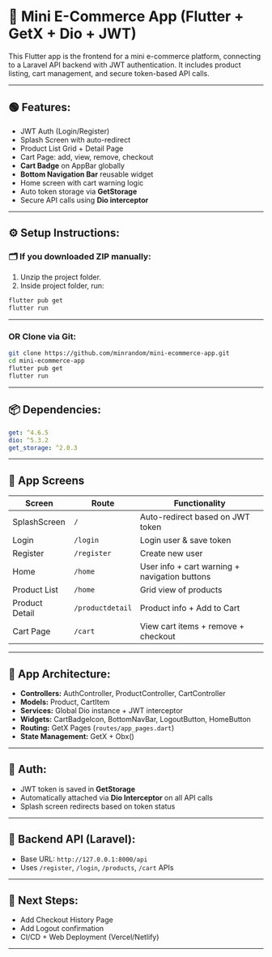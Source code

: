 # 📱 Mini E-Commerce App (Flutter + GetX + Dio + JWT)

This Flutter app is the frontend for a mini e-commerce platform, connecting to a Laravel API backend with JWT authentication. It includes product listing, cart management, and secure token-based API calls.

---

## 🟢 Features:
- JWT Auth (Login/Register)
- Splash Screen with auto-redirect
- Product List Grid + Detail Page
- Cart Page: add, view, remove, checkout
- **Cart Badge** on AppBar globally
- **Bottom Navigation Bar** reusable widget
- Home screen with cart warning logic
- Auto token storage via **GetStorage**
- Secure API calls using **Dio interceptor**

---

## ⚙️ Setup Instructions:

### 🗂️ If you downloaded ZIP manually:
1. Unzip the project folder.
2. Inside project folder, run:
```bash
flutter pub get
flutter run
```

---

### OR Clone via Git:
```bash
git clone https://github.com/minrandom/mini-ecommerce-app.git
cd mini-ecommerce-app
flutter pub get
flutter run
```

---

## 📦 Dependencies:

```yaml
get: ^4.6.5
dio: ^5.3.2
get_storage: ^2.0.3
```

---

## 📌 App Screens

| Screen             | Route            | Functionality                                 |
|--------------------|------------------|----------------------------------------------|
| SplashScreen       | `/`              | Auto-redirect based on JWT token              |
| Login              | `/login`         | Login user & save token                      |
| Register           | `/register`      | Create new user                              |
| Home               | `/home`          | User info + cart warning + navigation buttons |
| Product List       | `/home`          | Grid view of products                        |
| Product Detail     | `/productdetail` | Product info + Add to Cart                   |
| Cart Page          | `/cart`          | View cart items + remove + checkout          |

---

## 🧠 App Architecture:
- **Controllers:** AuthController, ProductController, CartController
- **Models:** Product, CartItem
- **Services:** Global Dio instance + JWT interceptor
- **Widgets:** CartBadgeIcon, BottomNavBar, LogoutButton, HomeButton
- **Routing:** GetX Pages (`routes/app_pages.dart`)
- **State Management:** GetX + Obx()

---

## 🔐 Auth:
- JWT token is saved in **GetStorage**
- Automatically attached via **Dio Interceptor** on all API calls
- Splash screen redirects based on token status

---

## 🔗 Backend API (Laravel):
- Base URL: `http://127.0.0.1:8000/api`
- Uses `/register`, `/login`, `/products`, `/cart` APIs

---

## 🚀 Next Steps:
- Add Checkout History Page
- Add Logout confirmation
- CI/CD + Web Deployment (Vercel/Netlify)

---
